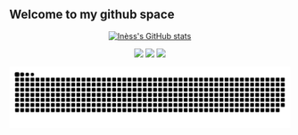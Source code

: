 ## Welcome to my github space
<div align="center">


[![Inèss's GitHub stats](https://github-readme-stats-kohl-nu.vercel.app/api?username=saleminess00&theme=aura_dark&include_all_commits=true&custom_title=saleminess00&count_private=true
)](https://github.com/anuraghazra/github-readme-stats)


 
<div> 
  <a href="https://www.instagram.com/salem.iness/" target="_blank"><img src="https://img.shields.io/badge/-Instagram-%23E4405F?style=for-the-badge&logo=instagram&logoColor=white" target="_blank"></a>
  <a href = "mailto:saleminess00@gmail.com"><img src="https://img.shields.io/badge/-Gmail-%23333?style=for-the-badge&logo=gmail&logoColor=white" target="_blank"></a>
  <a href="https://www.linkedin.com/in/salem-iness/" target="_blank"><img src="https://img.shields.io/badge/-LinkedIn-%230077B5?style=for-the-badge&logo=linkedin&logoColor=white" target="_blank"></a> 
 
  ![Snake animation](https://raw.githubusercontent.com/Platane/snk/output/github-contribution-grid-snake.svg)
 
</div>
